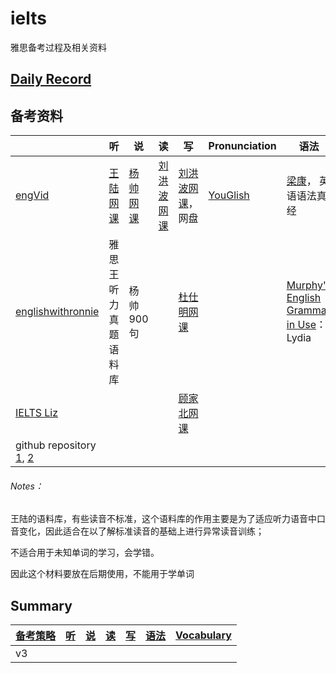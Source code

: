# ielts
雅思备考过程及相关资料

## [Daily Record](record/daily/index.md)

## 备考资料

|                                                              | 听                                                           | 说                                                           | 读                                                           | 写                                                           | Pronunciation                     | 语法                                                         | 词汇                 |
| ------------------------------------------------------------ | ------------------------------------------------------------ | ------------------------------------------------------------ | ------------------------------------------------------------ | ------------------------------------------------------------ | --------------------------------- | ------------------------------------------------------------ | -------------------- |
| [engVid](https://www.engvid.com/english-lessons/)            | [王陆网课](https://www.bilibili.com/video/BV1xG4y1N7pn?p=1&vd_source=b9d717895f96b446904b871f41330bb5) | [杨帅网课](https://www.bilibili.com/video/BV1aM4y1S7Jk/?spm_id_from=333.337.search-card.all.click&vd_source=b9d717895f96b446904b871f41330bb5) | [刘洪波网课](https://www.bilibili.com/video/BV1QM411w7r1?p=1&vd_source=b9d717895f96b446904b871f41330bb5) | [刘洪波网课](https://www.bilibili.com/video/BV15e411w7Nf/?spm_id_from=333.337.search-card.all.click&vd_source=b9d717895f96b446904b871f41330bb5)， 网盘 | [YouGlish](https://youglish.com/) | [梁康](https://search.bilibili.com/all?vt=20379777&keyword=%E6%A2%81%E5%BA%B7%20%E8%AF%AD%E6%B3%95&from_source=webtop_search&spm_id_from=333.788&search_source=3)， 英语语法真经 | 刘洪波，雅思词汇真经 |
| [englishwithronnie](https://englishwithronnie.com/home)      | 雅思王听力真题语料库                                         | 杨帅900句                                                    |                                                              | [杜仕明网课](https://www.bilibili.com/video/BV1X24y1p7oj/?spm_id_from=333.337.search-card.all.click&vd_source=b9d717895f96b446904b871f41330bb5) |                                   | [Murphy's English Grammar in Use](materials/Raymond_Murphy_English_Grammar_in_Use_Fifth_Edition.pdf.pdf)： Lydia |                      |
| [IELTS Liz](https://ieltsliz.com/ielts-speaking-free-lessons-essential-tips/) |                                                              |                                                              |                                                              | [顾家北网课](https://www.bilibili.com/video/BV1eM411w7Gk/?spm_id_from=333.337.search-card.all.click&vd_source=b9d717895f96b446904b871f41330bb5) |                                   |                                                              |                      |
| github repository [1](https://github.com/ucatal/awesome-ielts), [2](https://github.com/shah0150/awesome-IELTS) |                                                              |                                                              |                                                              |                                                              |                                   |                                                              |                      |

###### Notes：

王陆的语料库，有些读音不标准，这个语料库的作用主要是为了适应听力语音中口音变化，因此适合在以了解标准读音的基础上进行异常读音训练；

不适合用于未知单词的学习，会学错。

因此这个材料要放在后期使用，不能用于学单词

## Summary

| [备考策略](record/summary/strategy.md) | [听](record/summary/listening.md) | [说](record/summary/speaking.md) | [读](record/summary/reading.md) | [写](record/summary/writing.md) | [语法](record/summary/grammar.md) | [Vocabulary](record/summary/vocabulary.md) |
| -------------------------------------- | --------------------------------- | -------------------------------- | ------------------------------- | ------------------------------- | --------------------------------- | ------------------------------------------ |
| v3                                     |                                   |                                  |                                 |                                 |                                   |                                            |

